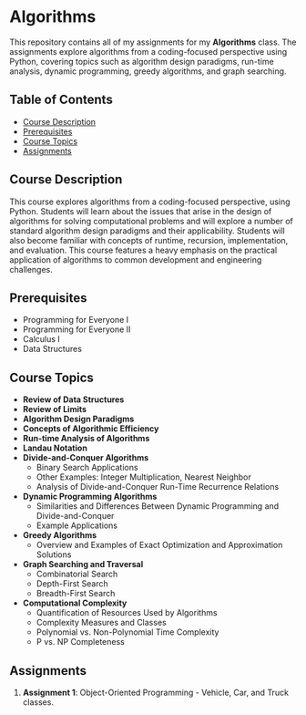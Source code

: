 # Algorithms

This repository contains all of my assignments for my **Algorithms** class. The assignments explore algorithms from a coding-focused perspective using Python, covering topics such as algorithm design paradigms, run-time analysis, dynamic programming, greedy algorithms, and graph searching.

## Table of Contents
- [Course Description](#course-description)
- [Prerequisites](#prerequisites)
- [Course Topics](#course-topics)
- [Assignments](#assignments)

## Course Description
This course explores algorithms from a coding-focused perspective, using Python. Students will learn about the issues that arise in the design of algorithms for solving computational problems and will explore a number of standard algorithm design paradigms and their applicability. Students will also become familiar with concepts of runtime, recursion, implementation, and evaluation. This course features a heavy emphasis on the practical application of algorithms to common development and engineering challenges.

## Prerequisites
- Programming for Everyone I
- Programming for Everyone II
- Calculus I
- Data Structures

## Course Topics
- **Review of Data Structures**
- **Review of Limits**
- **Algorithm Design Paradigms**
- **Concepts of Algorithmic Efficiency**
- **Run-time Analysis of Algorithms**
- **Landau Notation**
- **Divide-and-Conquer Algorithms**
  - Binary Search Applications
  - Other Examples: Integer Multiplication, Nearest Neighbor
  - Analysis of Divide-and-Conquer Run-Time Recurrence Relations
- **Dynamic Programming Algorithms**
  - Similarities and Differences Between Dynamic Programming and Divide-and-Conquer
  - Example Applications
- **Greedy Algorithms**
  - Overview and Examples of Exact Optimization and Approximation Solutions
- **Graph Searching and Traversal**
  - Combinatorial Search
  - Depth-First Search
  - Breadth-First Search
- **Computational Complexity**
  - Quantification of Resources Used by Algorithms
  - Complexity Measures and Classes
  - Polynomial vs. Non-Polynomial Time Complexity
  - P vs. NP Completeness

## Assignments
1. **Assignment 1**: Object-Oriented Programming - Vehicle, Car, and Truck classes.
